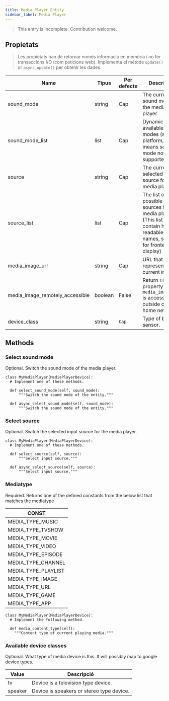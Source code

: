 ```yaml
---
title: Media Player Entity
sidebar_label: Media Player
---
```


> This entry is incomplete. Contribution welcome.

## Propietats

> Les propietats han de retornar només informació en memòria i no fer transaccions I/O (com peticions web). Implementa el mètode `update()` or `async_update()` per obtenir les dades.

| Name                              | Tipus   | Per defecte | Descripció                                                                                                                              |
| --------------------------------- | ------- | ----------- | --------------------------------------------------------------------------------------------------------------------------------------- |
| sound_mode                        | string  | Cap         | The current sound mode of the media player                                                                                              |
| sound_mode_list                 | list    | Cap         | Dynamic list of available sound modes (set by platform, empty means sound mode not supported)                                           |
| source                            | string  | Cap         | The currently selected input source for the media player.                                                                               |
| source_list                       | list    | Cap         | The list of possible input sources for the media player. (This list should contain human readable names, suitible for frontend display) |
| media_image_url                 | string  | Cap         | URL that represents the current image.                                                                                                  |
| media_image_remotely_accessible | boolean | False       | Return `True` if property `media_image_url` is accessible outside of the home network.                                                  |
| device_class                      | string  | `Cap`       | Type of binary sensor.                                                                                                                  |

## Methods

### Select sound mode

Optional. Switch the sound mode of the media player.

    class MyMediaPlayer(MediaPlayerDevice):
      # Implement one of these methods.
    
      def select_sound_mode(self, sound_mode):
          """Switch the sound mode of the entity."""
    
      def async_select_sound_mode(self, sound_mode):
          """Switch the sound mode of the entity."""
    

### Select source

Optional. Switch the selected input source for the media player.

    class MyMediaPlayer(MediaPlayerDevice):
      # Implement one of these methods.
    
      def select_source(self, source):
          """Select input source."""
    
      def async_select_source(self, source):
          """Select input source."""
    

### Mediatype

Required. Returns one of the defined constants from the below list that matches the mediatype

| CONST                 |
| --------------------- |
| MEDIA_TYPE_MUSIC    |
| MEDIA_TYPE_TVSHOW   |
| MEDIA_TYPE_MOVIE    |
| MEDIA_TYPE_VIDEO    |
| MEDIA_TYPE_EPISODE  |
| MEDIA_TYPE_CHANNEL  |
| MEDIA_TYPE_PLAYLIST |
| MEDIA_TYPE_IMAGE    |
| MEDIA_TYPE_URL      |
| MEDIA_TYPE_GAME     |
| MEDIA_TYPE_APP      |

    class MyMediaPlayer(MediaPlayerDevice):
      # Implement the following method.
    
      def media_content_type(self):
        """Content type of current playing media."""
    

### Available device classes

Optional. What type of media device is this. It will possibly map to google device types. 

| Value   | Descripció                                |
| ------- | ----------------------------------------- |
| tv      | Device is a television type device.       |
| speaker | Device is speakers or stereo type device. |